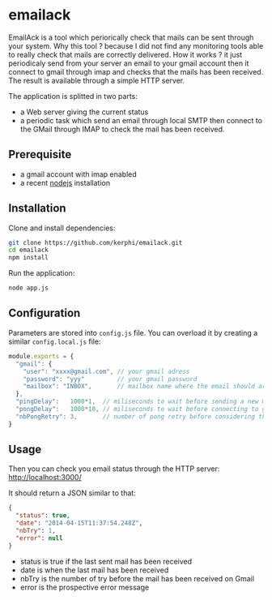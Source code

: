 # emailack

EmailAck is a tool which periorically check that mails can be sent through your system.
Why this tool ? because I did not find any monitoring tools able to really check that mails are correctly delivered.
How it works ? it just  periodicaly send from your server an email to your gmail account then it connect to gmail through imap and checks that the mails has been received. The result is available through a simple HTTP server.

The application is splitted in two parts:
- a Web server giving the current status
- a periodic task which send an email through local SMTP then connect to the GMail through IMAP to check the mail has been received. 

## Prerequisite

- a gmail account with imap enabled
- a recent [nodejs](http://nodejs.org/) installation

## Installation

Clone and install dependencies:
```bash
git clone https://github.com/kerphi/emailack.git
cd emailack
npm install
```

Run the application:
```bash
node app.js
```

## Configuration

Parameters are stored into ``config.js`` file. You can overload it by creating a similar ``config.local.js`` file:
```javascript
module.exports = {
  "gmail": {
    "user": "xxxx@gmail.com", // your gmail adress
    "password": "yyy"         // your gmail password
    "mailbox": "INBOX",       // mailbox name where the email should arrive
  },
  "pingDelay":   1000*1,  // miliseconds to wait before sending a new mail
  "pongDelay":   1000*10, // miliseconds to wait before connecting to gmail to check that the mail arrived
  "nbPongRetry": 3,       // number of pong retry before considering the mail is not received
}
``` 

## Usage

Then you can check you email status through the HTTP server: [http://localhost:3000/](http://localhost:3000/)

It should return a JSON similar to that:
```json
{
  "status": true,
  "date": "2014-04-15T11:37:54.248Z",
  "nbTry": 1,
  "error": null
}
```

- status is true if the last sent mail has been received
- date is when the last mail has been received
- nbTry is the number of try before the mail has been received on Gmail 
- error is the prospective error message
